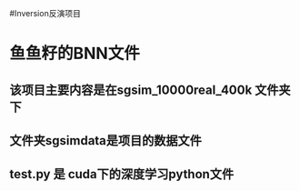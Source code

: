 ﻿#Inversion反演项目
 
# 鱼鱼籽的BNN文件

## 该项目主要内容是在sgsim_10000real_400k 文件夹下
## 文件夹sgsimdata是项目的数据文件
## test.py 是 cuda下的深度学习python文件

